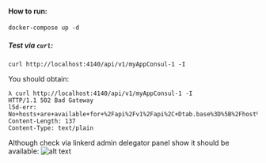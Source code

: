 #### How to run:
```docker-compose up -d```

##### Test via `curl`:
`curl http://localhost:4140/api/v1/myAppConsul-1 -I`

You should obtain:
```
λ curl http://localhost:4140/api/v1/myAppConsul-1 -I
HTTP/1.1 502 Bad Gateway
l5d-err: No+hosts+are+available+for+%2Fapi%2Fv1%2Fapi%2C+Dtab.base%3D%5B%2Fhost%3D%3E%2F%23%2Fio.l5d.consul%2Fdc1%3B%2Fapi%2Fv1%3D%3E%2Fhost%5D%2C+Dtab.local%3D%5B%5D.+Remote+Info%3A+Not+Available
Content-Length: 137
Content-Type: text/plain
```

Although check via linkerd admin delegator panel show it should be available:
![alt text](./delegator.png)
